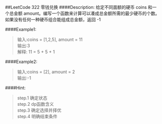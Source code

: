 ##LeetCode 322 零钱兑换
####Description:
给定不同面额的硬币 coins 和一个总金额 amount。编写一个函数来计算可以凑成总金额所需的最少硬币的个数。如果没有任何一种硬币组合能组成总金额，返回 -1  

####Example1:
>输入:coins = [1,2,5], amount = 11    
输出:3  
>解释: 11 = 5 + 5 + 1 

####Example2:
>输入:coins = [2], amount = 2    
输出:-1  

####Hint:
> step.1 确定状态  
> step.2 dp函数含义  
> step.3 确定选择并择优  
> step.4 明确结束条件  
